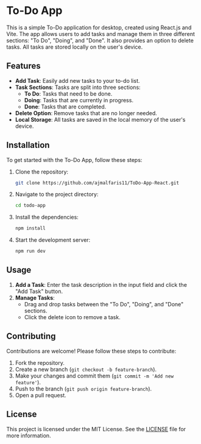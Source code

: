 # To-Do App

This is a simple To-Do application for desktop, created using React.js and Vite. The app allows users to add tasks and manage them in three different sections: "To Do", "Doing", and "Done". It also provides an option to delete tasks. All tasks are stored locally on the user's device.

## Features

- **Add Task**: Easily add new tasks to your to-do list.
- **Task Sections**: Tasks are split into three sections:
  - **To Do**: Tasks that need to be done.
  - **Doing**: Tasks that are currently in progress.
  - **Done**: Tasks that are completed.
- **Delete Option**: Remove tasks that are no longer needed.
- **Local Storage**: All tasks are saved in the local memory of the user's device.

## Installation

To get started with the To-Do App, follow these steps:

1. Clone the repository:
   ```sh
   git clone https://github.com/ajmalfaris11/ToDo-App-React.git
   ```

2. Navigate to the project directory:
   ```sh
   cd todo-app
   ```

3. Install the dependencies:
   ```sh
   npm install
   ```

4. Start the development server:
   ```sh
   npm run dev
   ```

## Usage

1. **Add a Task**: Enter the task description in the input field and click the "Add Task" button.
2. **Manage Tasks**:
   - Drag and drop tasks between the "To Do", "Doing", and "Done" sections.
   - Click the delete icon to remove a task.

## Contributing

Contributions are welcome! Please follow these steps to contribute:

1. Fork the repository.
2. Create a new branch (`git checkout -b feature-branch`).
3. Make your changes and commit them (`git commit -m 'Add new feature'`).
4. Push to the branch (`git push origin feature-branch`).
5. Open a pull request.

## License

This project is licensed under the MIT License. See the [LICENSE](LICENSE) file for more information.

